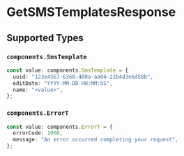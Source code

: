 # GetSMSTemplatesResponse


## Supported Types

### `components.SmsTemplate`

```typescript
const value: components.SmsTemplate = {
  uuid: "123e4567-6368-400a-aa04-22b4d3e6d58b",
  editDate: "YYYY-MM-DD HH:MM:SS",
  name: "<value>",
};
```

### `components.ErrorT`

```typescript
const value: components.ErrorT = {
  errorCode: 1000,
  message: "An error occurred completing your request",
};
```

